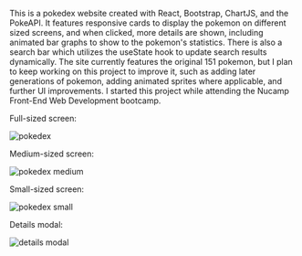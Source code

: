 This is a pokedex website created with React, Bootstrap, ChartJS, and the PokeAPI. It features responsive cards to display the pokemon on different sized screens, and when clicked, more details are shown, including animated bar graphs to show to the pokemon's statistics. There is also a search bar which utilizes the useState hook to update search results dynamically. The site currently features the original 151 pokemon, but I plan to keep working on this project to improve it, such as adding later generations of pokemon, adding animated sprites where applicable, and further UI improvements. I started this project while attending the Nucamp Front-End Web Development bootcamp.  



Full-sized screen:

![pokedex](https://github.com/benjaminj-klein/pokedex/assets/149858947/4cf6fea8-5e0b-4cc8-b3e4-722d1a720e64)


Medium-sized screen:

![pokedex medium](https://github.com/benjaminj-klein/pokedex/assets/149858947/4b8f277a-dca3-4949-90e3-d3275c4b46b2)


Small-sized screen:

![pokedex small](https://github.com/benjaminj-klein/pokedex/assets/149858947/5d7042e7-27f4-4757-8e19-ffb456157a56)


Details modal:

![details modal](https://github.com/benjaminj-klein/pokedex/assets/149858947/e38d3827-90ad-4ab6-8248-91aa9c681a5e)
